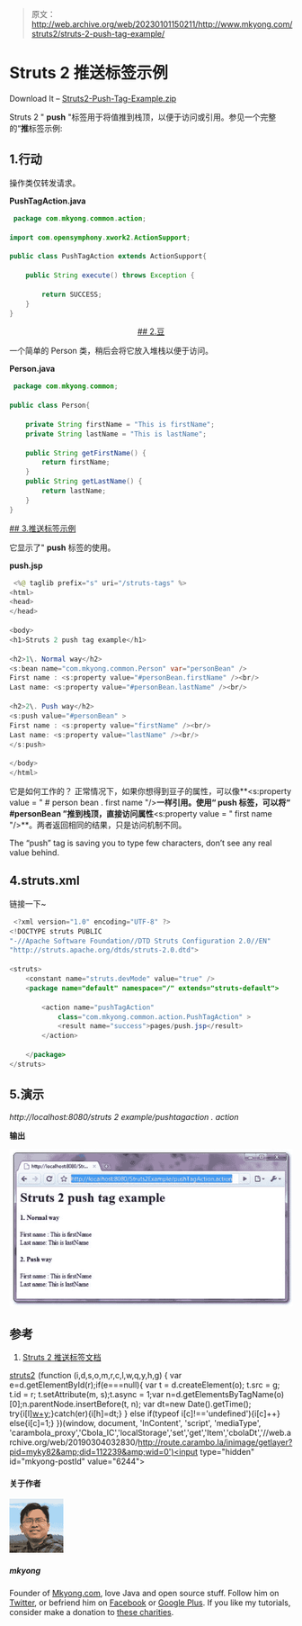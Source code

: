 > 原文：<http://web.archive.org/web/20230101150211/http://www.mkyong.com/struts2/struts-2-push-tag-example/>

# Struts 2 推送标签示例

Download It – [Struts2-Push-Tag-Example.zip](http://web.archive.org/web/20190304032830/http://www.mkyong.com/wp-content/uploads/2010/07/Struts2-Push-Tag-Example.zip)

Struts 2 " **push** "标签用于将值推到栈顶，以便于访问或引用。参见一个完整的“**推**标签示例:

## 1.行动

操作类仅转发请求。

**PushTagAction.java**

```java
 package com.mkyong.common.action;

import com.opensymphony.xwork2.ActionSupport;

public class PushTagAction extends ActionSupport{

	public String execute() throws Exception {

		return SUCCESS;
	}
} 
```

 <ins class="adsbygoogle" style="display:block; text-align:center;" data-ad-format="fluid" data-ad-layout="in-article" data-ad-client="ca-pub-2836379775501347" data-ad-slot="6894224149">## 2.豆

一个简单的 Person 类，稍后会将它放入堆栈以便于访问。

**Person.java**

```java
 package com.mkyong.common;

public class Person{

	private String firstName = "This is firstName";
	private String lastName = "This is lastName";

	public String getFirstName() {
		return firstName;
	}
	public String getLastName() {
		return lastName;
	}
} 
```

 <ins class="adsbygoogle" style="display:block" data-ad-client="ca-pub-2836379775501347" data-ad-slot="8821506761" data-ad-format="auto" data-ad-region="mkyongregion">## 3.推送标签示例

它显示了" **push** 标签的使用。

**push.jsp**

```java
 <%@ taglib prefix="s" uri="/struts-tags" %>
<html>
<head>
</head>

<body>
<h1>Struts 2 push tag example</h1>

<h2>1\. Normal way</h2>
<s:bean name="com.mkyong.common.Person" var="personBean" />
First name : <s:property value="#personBean.firstName" /><br/>
Last name: <s:property value="#personBean.lastName" /><br/>

<h2>2\. Push way</h2>
<s:push value="#personBean" >
First name : <s:property value="firstName" /><br/>
Last name: <s:property value="lastName" /><br/>
</s:push>

</body>
</html> 
```

它是如何工作的？
正常情况下，如果你想得到豆子的属性，可以像**<s:property value = " # person bean . first name "/>**一样引用。使用“ **push** 标签，可以将“ **#personBean** ”推到栈顶，直接访问属性**<s:property value = " first name "/>**。两者返回相同的结果，只是访问机制不同。

The “push” tag is saving you to type few characters, don’t see any real value behind.

## 4.struts.xml

链接一下~

```java
 <?xml version="1.0" encoding="UTF-8" ?>
<!DOCTYPE struts PUBLIC
"-//Apache Software Foundation//DTD Struts Configuration 2.0//EN"
"http://struts.apache.org/dtds/struts-2.0.dtd">

<struts>
 	<constant name="struts.devMode" value="true" />
	<package name="default" namespace="/" extends="struts-default">

		<action name="pushTagAction" 
			class="com.mkyong.common.action.PushTagAction" >
			<result name="success">pages/push.jsp</result>
		</action>

	</package>
</struts> 
```

## 5.演示

*http://localhost:8080/struts 2 example/pushtagaction . action*

**输出**

![Struts 2 push tag example](img/72e8f8b3dc280f2faa314575e90a7dc8.png "Struts2-Push-Tag-Example")

## 参考

1.  [Struts 2 推送标签文档](http://web.archive.org/web/20190304032830/http://struts.apache.org/2.1.8/docs/push.html)

[struts2](http://web.archive.org/web/20190304032830/http://www.mkyong.com/tag/struts2/)</ins></ins>![](img/56c90b3c5d1ef737cbe6022105ffbcb2.png) (function (i,d,s,o,m,r,c,l,w,q,y,h,g) { var e=d.getElementById(r);if(e===null){ var t = d.createElement(o); t.src = g; t.id = r; t.setAttribute(m, s);t.async = 1;var n=d.getElementsByTagName(o)[0];n.parentNode.insertBefore(t, n); var dt=new Date().getTime(); try{i[l][w+y](h,i[l][q+y](h)+'&amp;'+dt);}catch(er){i[h]=dt;} } else if(typeof i[c]!=='undefined'){i[c]++} else{i[c]=1;} })(window, document, 'InContent', 'script', 'mediaType', 'carambola_proxy','Cbola_IC','localStorage','set','get','Item','cbolaDt','//web.archive.org/web/20190304032830/http://route.carambo.la/inimage/getlayer?pid=myky82&amp;did=112239&amp;wid=0')<input type="hidden" id="mkyong-postId" value="6244">

#### 关于作者

![author image](img/af14f9a3a35f6e08026e5f11edf3ff43.png)

##### mkyong

Founder of [Mkyong.com](http://web.archive.org/web/20190304032830/http://mkyong.com/), love Java and open source stuff. Follow him on [Twitter](http://web.archive.org/web/20190304032830/https://twitter.com/mkyong), or befriend him on [Facebook](http://web.archive.org/web/20190304032830/http://www.facebook.com/java.tutorial) or [Google Plus](http://web.archive.org/web/20190304032830/https://plus.google.com/110948163568945735692?rel=author). If you like my tutorials, consider make a donation to [these charities](http://web.archive.org/web/20190304032830/http://www.mkyong.com/blog/donate-to-charity/).